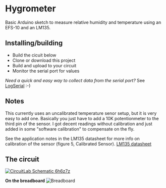 # Hygrometer

Basic Arduino sketch to measure relative humidity and temperature using an EFS-10 and an LM135.

## Installing/building
- Build the cicuit below
- Clone or download this project
- Build and upload to your circuit
- Monitor the serial port for values

_Need a quick and easy way to collect data from the serial port?_
See [LogSerial](https://github.com/aweijnitz/LogSerial) :-)


## Notes
This currently uses an uncalibrated temperature senor setup, but it is very easy to add one. Basically you just have to add a 10K potentionmeter to the third pin of the sensor. I got decent readings without calibration and just added in some "software calibration" to compensate on the fly. 

See the application notes in the LM135 datasheet for more info on calibration of the sensor (figure 5, Calibrated Sensor). [LM135 datasheet](http://www.ti.com/lit/ds/symlink/lm335.pdf) 


## The circuit
[![CircuitLab Schematic 6h6z7z](https://www.circuitlab.com/circuit/6h6z7z/screenshot/540x405/)](https://www.circuitlab.com/circuit/6h6z7z/arduino-hygrometer/)

**On the breadboard**
![Breadboard](http://wohnung.se/arduino/EFS-10-hygrometer.jpg)



